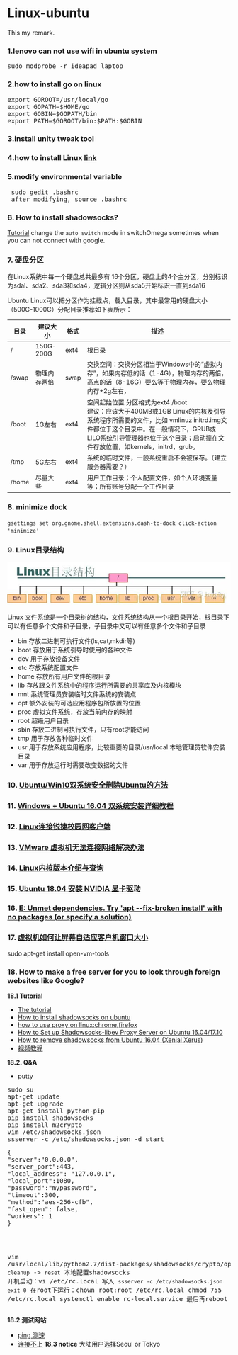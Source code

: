 # Linux-ubuntu
This my remark.

### 1.lenovo can not use wifi in ubuntu system
<pre>sudo modprobe -r ideapad_laptop</pre>

### 2.how to install go on linux
<pre>export GOROOT=/usr/local/go
export GOPATH=$HOME/go
export GOBIN=$GOPATH/bin
export PATH=$GOROOT/bin:$PATH:$GOBIN
</pre>

### 3.install unity tweak tool

### 4.how to install Linux [link](https://www.jianshu.com/p/123489c8b991)

### 5.modify environmental variable
<pre> sudo gedit .bashrc 
 after modifying, source .bashrc</pre>
 
### 6. How to install shadowsocks?
[Tutorial](https://github.com/Billy1900/AWS-Shadowsocks)
change the `auto switch` mode in switchOmega sometimes when you can not connect with google.


### 7. 硬盘分区

在Linux系统中每一个硬盘总共最多有 16个分区，硬盘上的4个主分区，分别标识为sdal、sda2、sda3和sda4，逻辑分区则从sda5开始标识一直到sda16

Ubuntu Linux可以把分区作为挂载点，载入目录，其中最常用的硬盘大小（500G-1000G）分配目录推荐如下表所示：

|目录|	建议大小|	格式| 描述|
|----|-----|----|-----|
|/	|150G-200G	|ext4	|根目录|
|/swap	|物理内存两倍|	swap|	交换空间：交换分区相当于Windows中的“虚拟内存”，如果内存低的话（1-4G），物理内存的两倍，高点的话（8-16G）要么等于物理内存，要么物理内存+2g左右，|
|/boot	|1G左右	|ext4|	空间起始位置 分区格式为ext4 /boot  </br>建议：应该大于400MB或1GB Linux的内核及引导系统程序所需要的文件，比如 vmlinuz initrd.img文件都位于这个目录中。在一般情况下，GRUB或LILO系统引导管理器也位于这个目录；启动撞在文件存放位置，如kernels，initrd，grub。|
|/tmp	|5G左右	|ext4	|系统的临时文件，一般系统重启不会被保存。（建立服务器需要？）|
|/home	|尽量大些	|ext4|	用户工作目录；个人配置文件，如个人环境变量等；所有账号分配一个工作目录|

### 8. minimize dock
`gsettings set org.gnome.shell.extensions.dash-to-dock click-action 'minimize'`


### 9. Linux目录结构

![image](https://github.com/Billy1900/Linux-ubuntu/blob/master/Untitled%20picture.png)

Linux 文件系统是一个目录树的结构，文件系统结构从一个根目录开始，根目录下可以有任意多个文件和子目录，子目录中又可以有任意多个文件和子目录
- bin 存放二进制可执行文件(ls,cat,mkdir等)
- boot 存放用于系统引导时使用的各种文件
- dev 用于存放设备文件
- etc 存放系统配置文件
- home 存放所有用户文件的根目录
- lib 存放跟文件系统中的程序运行所需要的共享库及内核模块
- mnt 系统管理员安装临时文件系统的安装点
- opt 额外安装的可选应用程序包所放置的位置
- proc 虚拟文件系统，存放当前内存的映射
- root 超级用户目录
- sbin 存放二进制可执行文件，只有root才能访问
- tmp 用于存放各种临时文件
- usr 用于存放系统应用程序，比较重要的目录/usr/local 本地管理员软件安装目录
- var 用于存放运行时需要改变数据的文件


### 10. [Ubuntu/Win10双系统安全删除Ubuntu的方法](https://blog.csdn.net/Meditator_hkx/article/details/52626077)

### 11. [Windows + Ubuntu 16.04 双系统安装详细教程](https://blog.csdn.net/flyyufenfei/article/details/79187656)

### 12. [Linux连接锐捷校园网客户端](https://blog.csdn.net/qq_15015129/article/details/52651303)

### 13. [VMware 虚拟机无法连接网络解决办法](https://blog.csdn.net/m0_37259197/article/details/78221016)

### 14. [Linux内核版本介绍与查询](https://jasonhzy.github.io/2019/02/05/linux-kernel-version/)

### 15. [Ubuntu 18.04 安装 NVIDIA 显卡驱动](https://zhuanlan.zhihu.com/p/59618999)

### 16. [E: Unmet dependencies. Try 'apt --fix-broken install' with no packages (or specify a solution)](https://unix.stackexchange.com/questions/476059/e-unmet-dependencies-try-apt-fix-broken-install-with-no-packages-or-speci)

### 17. [虚拟机如何让屏幕自适应客户机窗口大小](https://blog.csdn.net/lipeng19930407/article/details/80955322)
sudo apt-get install open-vm-tools

### 18. How to make a free server for you to look through foreign websites like Google?
**18.1 Tutorial**
- [The tutorial](http://dongdongdong.me/2018/01/31/OS/Installation/Ubuntu/ladder/)
- [How to install shadowsocks on ubuntu](https://zhuanlan.zhihu.com/p/47706985)
- [how to use proxy on linux:chrome,firefox](https://www.dev2qa.com/how-to-setup-shadowsocks-vpn-on-mac-windows-and-linux/)
- [How to Set up Shadowsocks-libev Proxy Server on Ubuntu 16.04/17.10](https://www.linuxbabe.com/ubuntu/shadowsocks-libev-proxy-server-ubuntu-16-04-17-10)
- [How to remove shadowsocks from Ubuntu 16.04 (Xenial Xerus)](https://www.howtoinstall.co/en/ubuntu/xenial/shadowsocks?action=remove)
- [视频教程](https://www.youtube.com/watch?v=nQoIazBEU8I)

**18.2. Q&A**
- putty
<pre>
sudo su
apt-get update
apt-get upgrade
apt-get install python-pip
pip install shadowsocks
pip install m2crypto
vim /etc/shadowsocks.json
ssserver -c /etc/shadowsocks.json -d start
<pre>
{     
"server":"0.0.0.0",     
"server_port":443,     
"local_address": "127.0.0.1",     
"local_port":1080,     
"password":"mypassword",     
"timeout":300,     
"method":"aes-256-cfb",     
"fast_open": false,     
"workers": 1 
}
</pre>
vim /usr/local/lib/python2.7/dist-packages/shadowsocks/crypto/openssl.py     `cleanup`  ->   `reset`
本地配置shadowsocks
开机启动：vi /etc/rc.local
   写入 <code>ssserver -c /etc/shadowsocks.json
      exit 0</code>
 在root下运行：chown root:root /etc/rc.local
       chmod 755 /etc/rc.local
       systemctl enable rc-local.service
  最后再reboot
</pre>

**18.2 测试网站**
- [ping 测速](http://ping.chinaz.com)
- [连接不上](https://blog.csdn.net/daerzei/article/details/81169349)
**18.3 notice**
大陆用户选择Seoul or Tokyo
